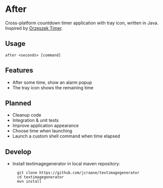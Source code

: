 After
=====

Cross-platform countdown timer application with tray icon, written in Java.
Inspired by [Orzeszek Timer](http://www.orzeszek.org/dev/timer/).

Usage
-----

    after <seconds> [command]

Features
--------

- After some time, show an alarm popup
- The tray icon shows the remaining time

Planned
-------

- Cleanup code
- Integration & unit tests
- Improve application appearance
- Choose time when launching
- Launch a custom shell command when time elapsed

Develop
-------

- Install textimagegenerator in local maven repository:

        git clone https://github.com/jcraane/textimagegenerator
        cd textimagegenerator
        mvn install

